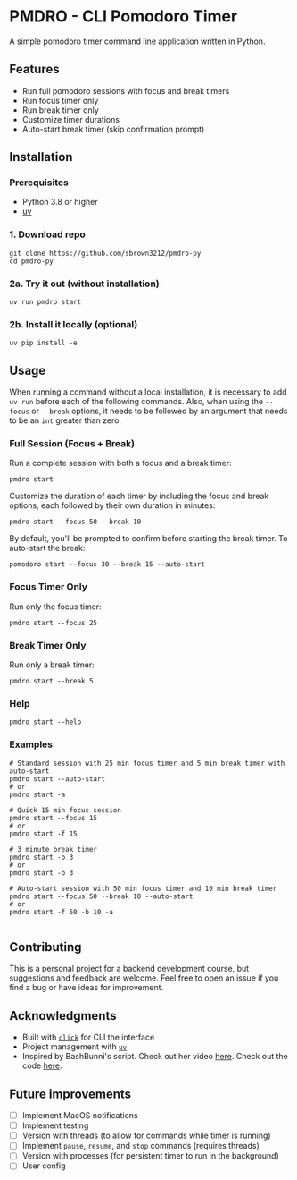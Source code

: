 # PMDRO - CLI Pomodoro Timer

A simple pomodoro timer command line application written in Python.

## Features

- Run full pomodoro sessions with focus and break timers
- Run focus timer only
- Run break timer only
- Customize timer durations
- Auto-start break timer (skip confirmation prompt)

## Installation

### Prerequisites

- Python 3.8 or higher
- [uv](https://github.com/astral-sh/uv)

### 1. Download repo

```
git clone https://github.com/sbrown3212/pmdro-py
cd pmdro-py
```

### 2a. Try it out (without installation)

```
uv run pmdro start
```

### 2b. Install it locally (optional)

```
uv pip install -e
```

## Usage

When running a command without a local installation, it is necessary to add `uv run` before each of the following commands. Also, when using the `--focus` or `--break` options, it needs to be followed by an argument that needs to be an `int` greater than zero.

### Full Session (Focus + Break)

Run a complete session with both a focus and a break timer:

```
pmdro start
```

Customize the duration of each timer by including the focus and break options, each followed by their own duration in minutes:

```
pmdro start --focus 50 --break 10
```

By default, you'll be prompted to confirm before starting the break timer. To auto-start the break:

```
pomodoro start --focus 30 --break 15 --auto-start
```

### Focus Timer Only

Run only the focus timer:

```
pmdro start --focus 25
```

### Break Timer Only

Run only a break timer:

```
pmdro start --break 5
```

### Help

```
pmdro start --help
```

### Examples

```
# Standard session with 25 min focus timer and 5 min break timer with auto-start
pmdro start --auto-start
# or
pmdro start -a

# Quick 15 min focus session
pmdro start --focus 15
# or
pmdro start -f 15

# 3 minute break timer
pmdro start -b 3
# or
pmdro start -b 3

# Auto-start session with 50 min focus timer and 10 min break timer
pmdro start --focus 50 --break 10 --auto-start
# or
pmdro start -f 50 -b 10 -a
```

<!-- ## Development -->
<!---->
<!-- ### Setup Development Environment -->
<!---->
<!-- Clone the repo: -->
<!---->
<!-- ``` -->
<!-- git clone https://github.com/sbrown3212/pmdro-py -->
<!-- cd pmdro-py -->
<!-- ``` -->
<!---->
<!-- Create virtual environment and install dependencies: -->
<!---->
<!-- ``` -->
<!-- uv sync -->
<!-- ``` -->
<!---->
<!-- Install in editable mode (optional): -->
<!---->
<!-- ``` -->
<!-- uv pip install -e -->
<!-- ``` -->
<!---->
<!-- ### Running Tests -->
```
```

## Contributing

This is a personal project for a backend development course, but suggestions and feedback are welcome. Feel free to open an issue if you find a bug or have ideas for improvement.

<!-- ## License -->

## Acknowledgments

- Built with [`click`](https://click.palletsprojects.com/en/stable/) for CLI the interface
- Project management with [`uv`](https://github.com/astral-sh/uv)
- Inspired by BashBunni's script. Check out her video [here](https://www.youtube.com/watch?v=GfQjJBtO-8Y). Check out the code [here](https://gist.github.com/bashbunni/f6b04fc4703903a71ce9f70c58345106).

<!-- --- -->
<!---->
<!-- ### Start a timer -->
<!---->
<!-- #### To run the default timer -->
<!---->
<!-- ``` -->
<!-- pmdro start -->
<!-- ``` -->
<!---->
<!-- This will run a session with a focus timer of 25 minutes and a focus timer of 5 minutes. Once the focus timer is completed, the user will be prompted to confirm to start the break timer. -->
<!---->
<!-- #### To specify timer type and duration -->
<!---->
<!-- ``` -->
<!-- pmdro start --focus 50 --break 10 -->
<!-- ``` -->
<!---->
<!-- To specify the duration of each timer, include the option for the desired timer (`--focus` or `-f`, `--break` or `-b`) followed by the integer of the desired timer duration in minutes. Include both options (followed by their respective arguments) to include both timers in the session. To only include one of the timers in a session, only provide the respective option and argument. -->
<!---->
<!-- #### Auto start break timer -->
<!---->
<!-- By default, when a session includes both a focus and a default timer, the user will be prompted with a confirmation to start the break timer. To automatically begin the break timer without confirmation once the focus timer begins, include `-a` or `--auto-break` in the command. For example: -->
<!---->
<!-- ``` -->
<!-- pmdro start -a -->
<!---->
<!-- # or -->
<!---->
<!-- pmdro start -f 50 -b 10 --auto-break -->
<!-- ``` -->
<!---->
<!-- ## Difficulties/Learning experiences -->
<!---->
<!-- I ran into a quite a few road blocks with this project. -->
<!---->
<!-- ### Processes -->
<!---->
<!-- At first I wanted to have a timer that ran in the background, with the ability to check the status with a command, and upon the timer completing, a system and or terminal notification would be triggered. This would allow the terminal to continue to be used (or closed) without interrupting the timer. But this required state to be stored somehow, and so I began to try implement to implement a way to save state to a file. -->
<!---->
<!-- Then I realized that I would need to figure out how to manage processes, since all of this would be running in the background. I had never done anything like this before, and quickly became something bigger than would take in the amount of time that I was intended to spend for the Boot.dev personal project. -->
<!---->
<!-- ### Threads -->
<!---->
<!-- When trying to set more realistic expectations for this project, I decided to put application persistence on hold. Instead, I focused on setting up logic to be able to use other commands like `pause`, `resume`, and `stop`. This is where I quickly found my next road block. I tried to go about storing timer state in a class, but quickly found out that there would not be a way to have the different `click` commands use the same timer class instance. Which meant that I would need to implement a state file system like I had tried to do when using processes for persistence. -->
<!---->
<!-- ### Over-engineering/Scope creep -->
<!---->
<!-- By this point, I had already passed the amount of time recommended to spend on the project from the Boot.dev requirements. And, I still didn't have anything close to a working timer. Everything I had worked on so far was related to storing state (and even user config stuff to be able to set default timer length, etc.). So I decided to pivot and just see if I could get a basic `while` loop timer to run the way I liked. I eventually got there, but it was actually a lot more difficult than I was expecting. -->
<!---->
<!-- ### The wrong tool for the job -->
<!---->
<!-- It turns out, the `progresbar` utility from `click` is more intended for things that are to be iterated over, rather and a timer with continuous updates. I eventually made something that works, but it isn't ideal and has a lot of room for improvement. -->
<!---->
<!-- ### You don't know what you don't know -->
<!---->
<!-- There were a lot of things that I just wasn't familiar with. My understanding of when and how to use processes and threads is lacking. So, knowing when certain features would require the use of a background process or its own thread is a concept I am still trying to wrap my mind around. In future versions, I would like to explore using threads and processes, but for now, it was out of the scope of this project. -->
<!---->
<!-- Because I never got around to implementing threads or processes, I couldn't find a way to get other commands to work. So, unfortunately, there is no way to pause and resume the timer (for now). -->
<!---->
<!-- Another thing that caused me a lot of trouble was the `option`s for `click` commands. I was trying to use an option for the focus timer duration, and another for the break timer duration. I tried to implement a way to use the default duration for the respective timer while still allowing a way to either use the default duration or specify a custom duration. To do this, I tried to implement the following using `click` `option`s: -->
<!---->
<!-- - `-f` would only run a focus timer of the default focus timer duration. -->
<!-- - `-f 50` would only run a focus timer for the duration (in minutes) specified by the user. -->
<!-- - `-b` would only run a break timer of the default break timer duration. -->
<!-- - `-b 10` would only run a break timer for the duration specified by the user. -->
<!-- - `-f -b` would run both a focus and a break timer of their respective default durations. -->
<!-- - `-f 50 -b 10` would run both a focus and a break timer with a duration specified by the user. -->
<!---->
<!-- I was unable to figure out how to do this because in order to have the `option` behave as a flag (by setting `is_flag=True`), it no longer accepted an argument. And when setting `is_flag=False`, it expected an argument and would throw an error if there wasn't one. Because my exposure to CLI tools is currently lacking, I am not sure if this type of behaviour is frowned upon, or if this type of functionality just isn't built into `click`. Or maybe I just need to dive deeper into the docs. -->
<!---->
<!-- And finally, I wanted to implement system notifications, but without installing any other external dependencies. Because I use MacOS, this is what I prioritized. I tried doing this using `os.system` and `subprocess.run` that would run a `osascript` to display a notification, but I could never get it to work. For what its worth, I tried running the same `osascript` command on a friend's MacBook and it worked as expected. I spent hours searching through the options in the notifications settings to find what was wrong, but I was unsuccessful at finding the cause of the problem. So, I decided not to include system notifications in the current version as I would not be able to test it. -->

## Future improvements

- [ ] Implement MacOS notifications
- [ ] Implement testing
- [ ] Version with threads (to allow for commands while timer is running)
- [ ] Implement `pause`, `resume`, and `stop` commands (requires threads)
- [ ] Version with processes (for persistent timer to run in the background)
- [ ] User config
